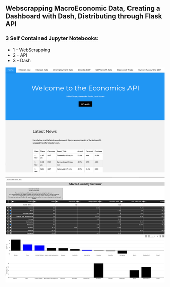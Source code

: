 ## Webscrapping MacroEconomic Data, Creating a Dashboard with Dash, Distributing through Flask API

### 3 Self Contained Jupyter Notebooks: 
- 1 - WebScrapping 
- 2 - API 
- 3 - Dash

![alt text](https://github.com/alpoirier/Macro-Webscrapping-and-Dashboard/blob/main/Webscrapper%20%26%20API/Picture/API%201.png)

![alt text](https://github.com/alpoirier/Macro-Webscrapping-and-Dashboard/blob/main/Webscrapper%20%26%20API/Picture/Dash%201.png)
